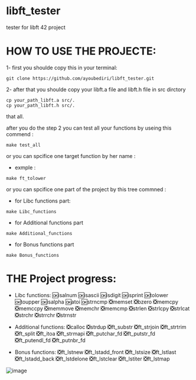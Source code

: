 # libft_tester
tester for libft 42 project
# HOW TO USE THE PROJECTE:

1- first you shoulde copy this in your terminal:
```
git clone https://github.com/ayoubediri/libft_tester.git
```
2- after that you shoulde copy your libft.a file and libft.h file in src dirctory
```
cp your_path_libft.a src/.
cp your_path_libft.h src/.
```
that all.

after you do the step 2 you can test all your functions by useing this commend :
```
make test_all
```
or you can spcifice one target function by her name :
- exmple :
```
make ft_tolower
```
or you can spcifice one part of the project by this tree commned :
- for Libc functions part:
```
make Libc_functions
```
- for Additional functions part
```
make Additional_functions
```
- for Bonus functions part
```
make Bonus_functions
```
# THE Project progress:
- Libc functions:
  🆗isalnum
  🆗isascii
  🆗isdigit
  🆗isprint
  🆗tolower
  🆗toupper
  🆗isalpha
  🆗atoi
  🆗strncmp
  ❎memset
  ❎bzero
  ❎memcpy
  ❎memccpy
  ❎memmove
  ❎memchr
  ❎memcmp
  ❎strlen
  ❎strlcpy
  ❎strlcat
  ❎strchr
  ❎strrchr
  ❎strnstr

- Additional functions:
  ❎calloc
  ❎strdup
  ❎ft_substr
  ❎ft_strjoin
  ❎ft_strtrim
  ❎ft_split
  ❎ft_itoa
  ❎ft_strmapi
  ❎ft_putchar_fd
  ❎ft_putstr_fd
  ❎ft_putendl_fd
  ❎ft_putnbr_fd

- Bonus functions:
  ❎ft_lstnew
  ❎ft_lstadd_front
  ❎ft_lstsize
  ❎ft_lstlast
  ❎ft_lstadd_back
  ❎ft_lstdelone
  ❎ft_lstclear
  ❎ft_lstiter
  ❎ft_lstmap

![image](https://github.com/user-attachments/assets/de4abd85-4da6-4837-a9e9-0cd7ad8f1964)
